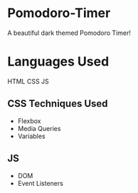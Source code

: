 # Pomodoro-Timer
A beautiful dark themed Pomodoro Timer!

# Languages Used
HTML
CSS
JS

## CSS Techniques Used
* Flexbox
* Media Queries
* Variables
## JS
* DOM
* Event Listeners
